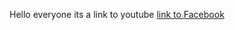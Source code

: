 Hello everyone its a link to youtube [link to Facebook](https://www.youtube.com/watch?v=dQw4w9WgXcQ)

